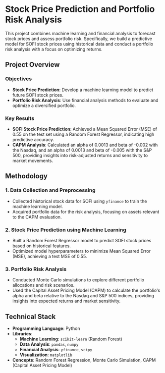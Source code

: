 # Stock Price Prediction and Portfolio Risk Analysis

This project combines machine learning and financial analysis to forecast stock prices and assess portfolio risk. Specifically, we build a predictive model for SOFI stock prices using historical data and conduct a portfolio risk analysis with a focus on optimizing returns.

## Project Overview

### Objectives

- **Stock Price Prediction**: Develop a machine learning model to predict future SOFI stock prices.
- **Portfolio Risk Analysis**: Use financial analysis methods to evaluate and optimize a diversified portfolio.

### Key Results

- **SOFI Stock Price Prediction**: Achieved a Mean Squared Error (MSE) of 0.55 on the test set using a Random Forest Regressor, indicating high predictive accuracy.
- **CAPM Analysis**: Calculated an alpha of 0.0013 and beta of -0.002 with the Nasdaq, and an alpha of 0.0013 and beta of -0.005 with the S&P 500, providing insights into risk-adjusted returns and sensitivity to market movements.

## Methodology

### 1. Data Collection and Preprocessing
   - Collected historical stock data for SOFI using `yfinance` to train the machine learning model.
   - Acquired portfolio data for the risk analysis, focusing on assets relevant to the CAPM evaluation.

### 2. Stock Price Prediction using Machine Learning
   - Built a Random Forest Regressor model to predict SOFI stock prices based on historical features.
   - Optimized model hyperparameters to minimize Mean Squared Error (MSE), achieving a test MSE of 0.55.

### 3. Portfolio Risk Analysis
   - Conducted Monte Carlo simulations to explore different portfolio allocations and risk scenarios.
   - Used the Capital Asset Pricing Model (CAPM) to calculate the portfolio's alpha and beta relative to the Nasdaq and S&P 500 indices, providing insights into expected returns and market sensitivity.

## Technical Stack

- **Programming Language**: Python
- **Libraries**:
  - **Machine Learning**: `scikit-learn` (Random Forest)
  - **Data Analysis**: `pandas`, `numpy`
  - **Financial Analysis**: `yfinance`, `scipy`
  - **Visualization**: `matplotlib`
- **Concepts**: Random Forest Regression, Monte Carlo Simulation, CAPM (Capital Asset Pricing Model)

